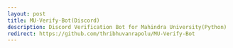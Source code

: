 ```yaml
---
layout: post
title: MU-Verify-Bot(Discord)
description: Discord Verification Bot for Mahindra University(Python) 
redirect: https://github.com/thribhuvanrapolu/MU-Verify-Bot
---
```

